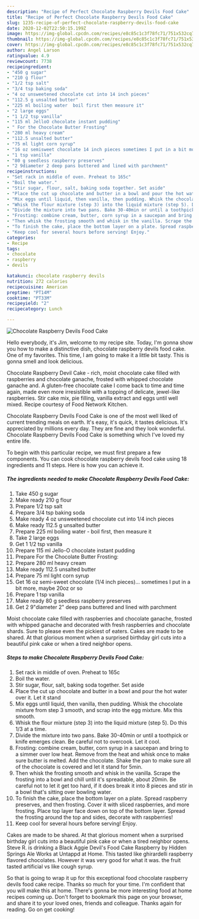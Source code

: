 ```yaml
---
description: "Recipe of Perfect Chocolate Raspberry Devils Food Cake"
title: "Recipe of Perfect Chocolate Raspberry Devils Food Cake"
slug: 1235-recipe-of-perfect-chocolate-raspberry-devils-food-cake
date: 2020-12-02T22:50:15.199Z
image: https://img-global.cpcdn.com/recipes/e8c85c1c3f78fc71/751x532cq70/chocolate-raspberry-devils-food-cake-recipe-main-photo.jpg
thumbnail: https://img-global.cpcdn.com/recipes/e8c85c1c3f78fc71/751x532cq70/chocolate-raspberry-devils-food-cake-recipe-main-photo.jpg
cover: https://img-global.cpcdn.com/recipes/e8c85c1c3f78fc71/751x532cq70/chocolate-raspberry-devils-food-cake-recipe-main-photo.jpg
author: Angel Larson
ratingvalue: 4.9
reviewcount: 7738
recipeingredient:
- "450 g sugar"
- "210 g flour"
- "1/2 tsp salt"
- "3/4 tsp baking soda"
- "4 oz unsweetened chocolate cut into 14 inch pieces"
- "112.5 g unsalted butter"
- "225 ml boiling water  boil first then measure it"
- "2 large eggs"
- "1 1/2 tsp vanilla"
- "115 ml JelloO chocolate instant pudding"
- " For the Chocolate Butter Frosting"
- "280 ml heavy cream"
- "112.5 unsalted butter"
- "75 ml light corn syrup"
- "16 oz semisweet chocolate 14 inch pieces sometimes I put in a bit more maybe 20oz or so"
- "1 tsp vanilla"
- "80 g seedless raspberry preserves"
- "2 9diameter 2 deep pans buttered and lined with parchment"
recipeinstructions:
- "Set rack in middle of oven. Preheat to 165c"
- "Boil the water."
- "Stir sugar, flour, salt, baking soda together. Set aside"
- "Place the cut up chocolate and butter in a bowl and pour the hot water over it. Let it stand"
- "Mix eggs until liquid, then vanilla, then pudding. Whisk the chocolate mixture from step 3 smooth, and scrap into the egg mixture. Mix this smooth."
- "Whisk the flour mixture (step 3) into the liquid mixture (step 5). Do this 1/3 at a time."
- "Divide the mixture into two pans. Bake 30-40min or until a toothpick or knife emerges clean. Be careful not to overcook. Let it cool."
- "Frosting: combine cream, butter, corn syrup in a saucepan and bring to a simmer over low heat. Remove from the heat and whisk once to make sure butter is melted. Add the chocolate. Shake the pan to make sure all of the chocolate is covered and let it stand for 5min."
- "Then whisk the frosting smooth and whisk in the vanilla. Scrape the frosting into a bowl and chill until it&#39;s spreadable, about 20min. Be careful not to let it get too hard, if it does break it into 8 pieces and stir in a bowl that&#39;s sitting over bowling water."
- "To finish the cake, place the bottom layer on a plate. Spread raspberry preserves, and then frosting. Cover it with sliced raspberries, and more frosting. Place top layer face down on top of the bottom layer. Spread the frosting around the top and sides, decorate with raspberries!"
- "Keep cool for several hours before serving! Enjoy."
categories:
- Recipe
tags:
- chocolate
- raspberry
- devils

katakunci: chocolate raspberry devils 
nutrition: 272 calories
recipecuisine: American
preptime: "PT14M"
cooktime: "PT33M"
recipeyield: "2"
recipecategory: Lunch

---
```



![Chocolate Raspberry Devils Food Cake](https://img-global.cpcdn.com/recipes/e8c85c1c3f78fc71/751x532cq70/chocolate-raspberry-devils-food-cake-recipe-main-photo.jpg)

Hello everybody, it's Jim, welcome to my recipe site. Today, I'm gonna show you how to make a distinctive dish, chocolate raspberry devils food cake. One of my favorites. This time, I am going to make it a little bit tasty. This is gonna smell and look delicious.

Chocolate Raspberry Devil Cake - rich, moist chocolate cake filled with raspberries and chocolate ganache, frosted with whipped chocolate ganache and. A gluten-free chocolate cake I come back to time and time again, made even more irresistible with a topping of delicate, jewel-like raspberries. Stir cake mix, pie filling, vanilla extract and eggs until well mixed. Recipe courtesy of Food Network Kitchen.

Chocolate Raspberry Devils Food Cake is one of the most well liked of current trending meals on earth. It's easy, it's quick, it tastes delicious. It's appreciated by millions every day. They are fine and they look wonderful. Chocolate Raspberry Devils Food Cake is something which I've loved my entire life.


To begin with this particular recipe, we must first prepare a few components. You can cook chocolate raspberry devils food cake using 18 ingredients and 11 steps. Here is how you can achieve it.

<!--inarticleads1-->

##### The ingredients needed to make Chocolate Raspberry Devils Food Cake:

1. Take 450 g sugar
1. Make ready 210 g flour
1. Prepare 1/2 tsp salt
1. Prepare 3/4 tsp baking soda
1. Make ready 4 oz unsweetened chocolate cut into 1/4 inch pieces
1. Make ready 112.5 g unsalted butter
1. Prepare 225 ml boiling water - boil first, then measure it
1. Take 2 large eggs
1. Get 1 1/2 tsp vanilla
1. Prepare 115 ml Jello-O chocolate instant pudding
1. Prepare  For the Chocolate Butter Frosting:
1. Prepare 280 ml heavy cream
1. Make ready 112.5 unsalted butter
1. Prepare 75 ml light corn syrup
1. Get 16 oz semi-sweet chocolate (1/4 inch pieces)... sometimes I put in a bit more, maybe 20oz or so
1. Prepare 1 tsp vanilla
1. Make ready 80 g seedless raspberry preserves
1. Get 2 9&#34;diameter 2&#34; deep pans buttered and lined with parchment


Moist chocolate cake filled with raspberries and chocolate ganache, frosted with whipped ganache and decorated with fresh raspberries and chocolate shards. Sure to please even the pickiest of eaters. Cakes are made to be shared. At that glorious moment when a surprised birthday girl cuts into a beautiful pink cake or when a tired neighbor opens. 

<!--inarticleads2-->

##### Steps to make Chocolate Raspberry Devils Food Cake:

1. Set rack in middle of oven. Preheat to 165c
1. Boil the water.
1. Stir sugar, flour, salt, baking soda together. Set aside
1. Place the cut up chocolate and butter in a bowl and pour the hot water over it. Let it stand
1. Mix eggs until liquid, then vanilla, then pudding. Whisk the chocolate mixture from step 3 smooth, and scrap into the egg mixture. Mix this smooth.
1. Whisk the flour mixture (step 3) into the liquid mixture (step 5). Do this 1/3 at a time.
1. Divide the mixture into two pans. Bake 30-40min or until a toothpick or knife emerges clean. Be careful not to overcook. Let it cool.
1. Frosting: combine cream, butter, corn syrup in a saucepan and bring to a simmer over low heat. Remove from the heat and whisk once to make sure butter is melted. Add the chocolate. Shake the pan to make sure all of the chocolate is covered and let it stand for 5min.
1. Then whisk the frosting smooth and whisk in the vanilla. Scrape the frosting into a bowl and chill until it&#39;s spreadable, about 20min. Be careful not to let it get too hard, if it does break it into 8 pieces and stir in a bowl that&#39;s sitting over bowling water.
1. To finish the cake, place the bottom layer on a plate. Spread raspberry preserves, and then frosting. Cover it with sliced raspberries, and more frosting. Place top layer face down on top of the bottom layer. Spread the frosting around the top and sides, decorate with raspberries!
1. Keep cool for several hours before serving! Enjoy.


Cakes are made to be shared. At that glorious moment when a surprised birthday girl cuts into a beautiful pink cake or when a tired neighbor opens. Steve R. is drinking a Black Aggie Devil&#39;s Food Cake Raspberry by Hidden Springs Ale Works at Untappd at Home. This tasted like ghirardelli raspberry flavored chocolates. However it was very good for what it was. the fruit tasted artificial vs like cough syrup. 

So that is going to wrap it up for this exceptional food chocolate raspberry devils food cake recipe. Thanks so much for your time. I'm confident that you will make this at home. There's gonna be more interesting food at home recipes coming up. Don't forget to bookmark this page on your browser, and share it to your loved ones, friends and colleague. Thanks again for reading. Go on get cooking!
